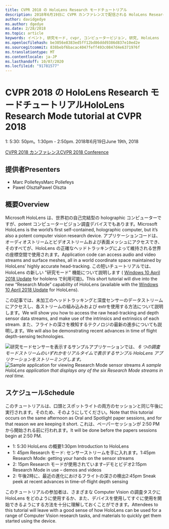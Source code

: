```yaml
---
title: CVPR 2018 の HoloLens Research モードチュートリアル
description: 2018年6月19日に CVPR カンファレンスで配信される HoloLens Research モードセッションの概要とスケジュール。
author: davidgedye
ms.author: dgedye
ms.date: 2/28/2018
ms.topic: article
keywords: イベント, 研究モード, cvpr, コンピュータービジョン, 研究, HoloLens
ms.openlocfilehash: be3056e8383ed5ff12bd86ddd9386d837e10ed2e
ms.sourcegitcommit: 838bebf6bacac4047feff493c0847d4e6371976f
ms.translationtype: MT
ms.contentlocale: ja-JP
ms.lasthandoff: 10/07/2020
ms.locfileid: "91781577"
---
```

# <a name="hololens-research-mode-tutorial-at-cvpr-2018"></a><span data-ttu-id="be791-104">CVPR 2018 の HoloLens Research モードチュートリアル</span><span class="sxs-lookup"><span data-stu-id="be791-104">HoloLens Research Mode tutorial at CVPR 2018</span></span>
<span data-ttu-id="be791-105">1: 5:30: 50pm。</span><span class="sxs-lookup"><span data-stu-id="be791-105">1:30pm - 2:50pm.</span></span> <span data-ttu-id="be791-106">2018年6月19日</span><span class="sxs-lookup"><span data-stu-id="be791-106">June 19th, 2018</span></span>

[<span data-ttu-id="be791-107">CVPR 2018 カンファレンス</span><span class="sxs-lookup"><span data-stu-id="be791-107">CVPR 2018 Conference</span></span>](https://cvpr2018.thecvf.com/)

## <a name="presenters"></a><span data-ttu-id="be791-108">提供者</span><span class="sxs-lookup"><span data-stu-id="be791-108">Presenters</span></span>
* <span data-ttu-id="be791-109">Marc Pollefeys</span><span class="sxs-lookup"><span data-stu-id="be791-109">Marc Pollefeys</span></span>
* <span data-ttu-id="be791-110">Pawel Olszta</span><span class="sxs-lookup"><span data-stu-id="be791-110">Pawel Olszta</span></span>

## <a name="overview"></a><span data-ttu-id="be791-111">概要</span><span class="sxs-lookup"><span data-stu-id="be791-111">Overview</span></span>
<span data-ttu-id="be791-112">Microsoft HoloLens は、世界初の自己完結型の holographic コンピューターですが、potent コンピュータービジョン調査デバイスでもあります。</span><span class="sxs-lookup"><span data-stu-id="be791-112">Microsoft HoloLens is the world’s first self-contained, holographic computer, but it’s also a potent computer vision research device.</span></span>
<span data-ttu-id="be791-113">アプリケーションコードは、オーディオストリームとビデオストリームおよび表面メッシュにアクセスでき、そのすべてが、HoloLens の正確なヘッドトラッキングによって維持される世界の座標空間で使用されます。</span><span class="sxs-lookup"><span data-stu-id="be791-113">Application code can access audio and video streams and surface meshes, all in a world coordinate space maintained by HoloLens’ highly accurate head-tracking.</span></span> <span data-ttu-id="be791-114">この短いチュートリアルでは、HoloLens の新しい "研究モード" 機能について説明します ( [Windows 10 April 2018 Update](https://docs.microsoft.com/windows/mixed-reality/enthusiast-guide/release-notes-april-2018) for hololens で利用可能)。</span><span class="sxs-lookup"><span data-stu-id="be791-114">This short tutorial will dive into the new “Research Mode” capability of HoloLens (available with the [Windows 10 April 2018 Update](https://docs.microsoft.com/windows/mixed-reality/enthusiast-guide/release-notes-april-2018) for HoloLens).</span></span>

<span data-ttu-id="be791-115">この記事では、未加工のヘッドトラッキングと深度センサーのデータストリームにアクセスし、各ストリームの組み込みおよび extrを使用する方法について説明します。</span><span class="sxs-lookup"><span data-stu-id="be791-115">We will show you how to access the raw head-tracking and depth sensor data streams, and make use of the intrinsics and extrinsics of each stream.</span></span>  <span data-ttu-id="be791-116">また、フライトの深さを検知するテクノロジの最新の進歩についても説明します。</span><span class="sxs-lookup"><span data-stu-id="be791-116">We will also be demonstrating recent advances in time of flight depth-sensing technologies.</span></span>

<span data-ttu-id="be791-117">![研究モードセンサーを表示するサンプルアプリケーションでは、 ](../develop/platform-capabilities-and-apis/images/sensor-stream-viewer.jpg)
 *6 つの調査モードストリームのいずれかをリアルタイムで表示するサンプル HoloLens アプリケーションをストリーミングします。*</span><span class="sxs-lookup"><span data-stu-id="be791-117">![Sample application for viewing Research Mode sensor streams](../develop/platform-capabilities-and-apis/images/sensor-stream-viewer.jpg)
*A sample HoloLens application that displays any of the six Research Mode streams in real time.*</span></span>

## <a name="schedule"></a><span data-ttu-id="be791-118">スケジュール</span><span class="sxs-lookup"><span data-stu-id="be791-118">Schedule</span></span>
<span data-ttu-id="be791-119">このチュートリアルは、口頭とスポットライトの両方のセッションと同じ午後に実行されます。そのため、そのようにしてください。</span><span class="sxs-lookup"><span data-stu-id="be791-119">Note that this tutorial occurs on the same afternoon as Oral and Spotlight paper sessions, and for that reason we are keeping it short.</span></span>
<span data-ttu-id="be791-120">これは、ペーパーセッションが 2:50 PM から開始される前に行われます。</span><span class="sxs-lookup"><span data-stu-id="be791-120">It will be done before the papers sessions begin at 2:50 PM.</span></span>

- <span data-ttu-id="be791-121">1: 5:30 HoloLens の概要</span><span class="sxs-lookup"><span data-stu-id="be791-121">1:30pm   Introduction to HoloLens</span></span> 
- <span data-ttu-id="be791-122">1: 45pm Research モード: センサーストリームを手に入れます。</span><span class="sxs-lookup"><span data-stu-id="be791-122">1:45pm   Research Mode: getting your hands on the sensor streams</span></span> 
- <span data-ttu-id="be791-123">2: 15pm Research モードが使用されています–デモとビデオ</span><span class="sxs-lookup"><span data-stu-id="be791-123">2:15pm   Research Mode in use – demos and videos</span></span> 
- <span data-ttu-id="be791-124">2: 午後2時に、最近の進化におけるフライトの深さの検出</span><span class="sxs-lookup"><span data-stu-id="be791-124">2:45pm   Sneak peek at recent advances in time-of-flight depth sensing</span></span> 

<span data-ttu-id="be791-125">このチュートリアルの参加者は、さまざまな Computer Vision の調査タスクに HoloLens をどのように使用するか、また、デバイスを使用してすぐに使用を開始できるようにする方法を十分に理解しておくことができます。</span><span class="sxs-lookup"><span data-stu-id="be791-125">Attendees to this tutorial will leave with a good sense of how HoloLens can be used for a range of Computer Vision research tasks, and materials to quickly get them started using the device.</span></span>
